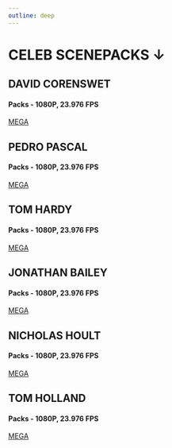 ```yaml
---
outline: deep
---
```

# CELEB SCENEPACKS ↓


## DAVID CORENSWET
#### Packs - 1080P, 23.976 FPS
[MEGA](https://mega.nz/folder/EfYwiJQT#ihUxfBU6ERk-5Z3dU9-7Vg)

## PEDRO PASCAL
#### Packs - 1080P, 23.976 FPS
[MEGA](https://mega.nz/folder/9bZHnZzI#txdLOW0QIR2xDfDYEt0raw)

## TOM HARDY
#### Packs - 1080P, 23.976 FPS
[MEGA](https://mega.nz/folder/Aeg0GSJD#n3yj37J-tjd2RHMOI6S8dg)

## JONATHAN BAILEY
#### Packs - 1080P, 23.976 FPS
[MEGA](https://mega.nz/folder/EXpB2YqZ#mQ4ss0TGZYTRBbL3CtUP7Q)

## NICHOLAS HOULT
#### Packs - 1080P, 23.976 FPS
[MEGA](https://mega.nz/folder/5HRFyRQZ#QcCRdS7dTPdC5y6PQzp8ew)

## TOM HOLLAND
#### Packs - 1080P, 23.976 FPS
[MEGA](https://mega.nz/folder/hHhEEZCY#tgbh6Ug2ihSDa5Bj2QtCxQ
)